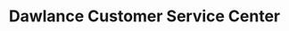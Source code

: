 ---
title: "Dawlance Customer Service Center"
url: /karachi/dawlance-customer-service-center/
shop: electronics
---